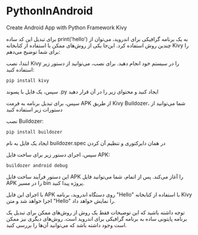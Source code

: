 # PythonInAndroid
Create Android App with Python Framework Kivy


برای تبدیل این کد ساده print('hello') به یک برنامه گرافیکی برای اندروید، می‌توان از چندین روش استفاده کرد. این‌جا یکی از روش‌های ممکن با استفاده از کتابخانه Kivy را برای شما توضیح می‌دهم:

ابتدا، نصب Kivy را در سیستم خود انجام دهید. برای نصب، می‌توانید از دستور زیر استفاده کنید:

```pip install kivy```

سپس، یک فایل با پسوند .py ایجاد کنید و محتوای زیر را در آن قرار دهید

سپس، برای تبدیل برنامه به فرمت APK از طریق Kivy Buildozer، شما می‌توانید از دستورات زیر استفاده کنید

نصب Buildozer:

```pip install buildozer```

ایجاد یک فایل به نام buildozer.spec در همان دایرکتوری و تنظیم آن کردن
    
سپس، اجرای دستور زیر برای ساخت فایل APK:

```buildozer android debug```


این دستور فرآیند ساخت فایل APK را آغاز می‌کند. پس از اتمام، شما می‌توانید فایل APK را در مسیر bin پروژه پیدا کنید.

با اجرای این فایل APK روی دستگاه اندروید، برنامه "Hello" با استفاده از کتابخانه Kivy اجرا خواهد شد و متن "Hello" را نمایش خواهد داد.

توجه داشته باشید که این توضیحات فقط یک روش از روش‌های ممکن برای تبدیل یک برنامه پایتونی ساده به برنامه گرافیکی برای اندروید است. روش‌های دیگری نیز ممکن است وجود داشته باشد که می‌توانید آن‌ها را بررسی کنید.
